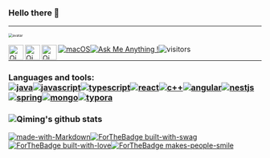 ### Hello there 👋

------
<img src="https://tva1.sinaimg.cn/large/008i3skNgy1gtr76gr003j60bp0bpjrj02.jpg" alt="avatar" style="zoom:50%; align=right;"/>


<a href="https://discordapp.com/users/701972260285841418"><img align="left" alt="Qiming's Discord" width="30px" src="https://tva1.sinaimg.cn/large/008i3skNgy1gtr6zv0xb4j600o00o0i102.jpg"/></a><a href="https://www.linkedin.com/in/qiming-chen-39a7a71b4/"><img align="left" alt="Qiming's Linkedin" width="30px" src="https://img.icons8.com/ios/50/000000/linkedin.png"/></a><a href="https://https://qiming-c.github.io"><img align="left" alt="Qiming's Github" width="30px" src="https://img.icons8.com/ios-filled/30/000000/github.png"/></a>[![macOS](https://svgshare.com/i/ZjP.svg)](https://svgshare.com/i/ZjP.svg)[![Ask Me Anything !](https://img.shields.io/badge/Ask%20me-anything-1abc9c.svg)](https://GitHub.com/Naereen/ama)![visitors](https://visitor-badge.glitch.me/badge?page_id=page.id)

------

### **Languages and tools:**<br/>   [![java](https://img.shields.io/badge/--E76F00?logo=java&logoColor=ffffff)](http://www.java.com/)[![javascript](https://img.shields.io/badge/--F05032?logo=javascript&logoColor=ffffff)](http://www.javascript.com/)[![typescript](https://img.shields.io/badge/--2F74C0?logo=typescript&logoColor=ffffff)](http://www.typescript.com/)[![react](https://img.shields.io/badge/--2F74C0?logo=react&logoColor=ffffff)](http://reactjs.com/)[![c++](https://img.shields.io/badge/--6195CC?logo=CPLUSPLUS&logoColor=ffffff)](http://www.cplusplus.com/)[![angular](https://img.shields.io/badge/--F05032?logo=angular&logoColor=ffffff)](http://angular.io/)[![nestjs](https://img.shields.io/badge/--F05032?logo=nestjs&logoColor=ffffff)](http://nestjs.com/)[![spring](https://img.shields.io/badge/--13AA53?logo=springboot&logoColor=ffffff)](http://spring.io/)[![mongo](https://img.shields.io/badge/--13AA53?logo=mongoDB&logoColor=ffffff)](http://www.mongodb.com/)[![typora](https://img.shields.io/badge/--000000?logo=markdown&logoColor=ffffff)](http://typora.io/)


### ![Qiming's github stats](https://github-readme-stats.vercel.app/api?username=Qiming-C&show_icons=true&hide_border=true)



[![made-with-Markdown](https://img.shields.io/badge/Made%20with-Markdown-1f425f.svg)](http://commonmark.org)[![ForTheBadge built-with-swag](http://ForTheBadge.com/images/badges/built-with-swag.svg)](https://GitHub.com/Naereen/)[![ForTheBadge built-with-love](http://ForTheBadge.com/images/badges/built-with-love.svg)](https://GitHub.com/Naereen/)[![ForTheBadge makes-people-smile](http://ForTheBadge.com/images/badges/makes-people-smile.svg)](http://ForTheBadge.com)
